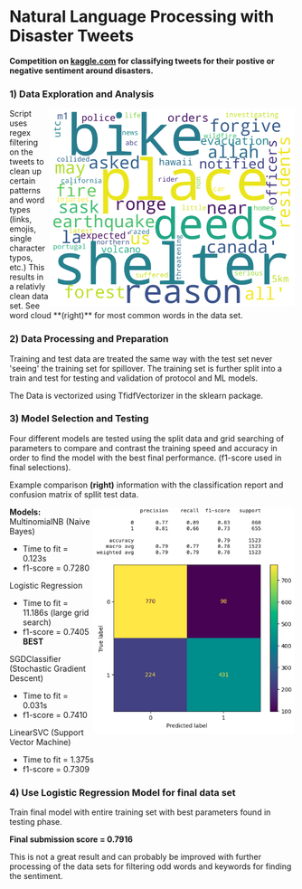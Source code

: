 # Natural Language Processing with Disaster Tweets
**Competition on [kaggle.com](https://www.kaggle.com/competitions/nlp-getting-started/overview) for classifying tweets for their postive or negative sentiment around disasters.**

### 1) Data Exploration and Analysis 
<img src="./Images/word-cloud-image.png" align="right" height="350" alt="word cloud">
Script uses regex filtering on the tweets to clean up certain patterns and word types (links, emojis, single character typos, etc.)
This results in a relativly clean data set. See word cloud **(right)** for most common words in the data set.


### 2) Data Processing and Preparation
Training and test data are treated the same way with the test set never 'seeing' the training set for spillover. The training set is further split into a train and test for testing and validation of protocol and ML models.

The Data is vectorized using TfidfVectorizer in the sklearn package.

### 3) Model Selection and Testing
Four different models are tested using the split data and grid searching of parameters to compare and contrast the training speed and accuracy in order to find the model with the best final performance. (f1-score used in final selections).

Example comparison **(right)** information with the classification report and confusion matrix of spllit test data.

<img src="./Images/confusionmatrix-mnb.png" align="right" height="400" alt="conf matrix">

**Models:**
MultinomialNB (Naive Bayes)
* Time to fit = 0.123s
* f1-score = 0.7280

Logistic Regression
* Time to fit = 11.186s (large grid search)
* f1-score = 0.7405 **BEST**

SGDClassifier (Stochastic Gradient Descent)
* Time to fit = 0.031s
* f1-score = 0.7410

LinearSVC (Support Vector Machine)
* Time to fit = 1.375s
* f1-score = 0.7309

### 4) Use Logistic Regression Model for final data set
Train final model with entire training set with best parameters found in testing phase.

**Final submission score = 0.7916**

This is not a great result and can probably be improved with further processing of the data sets for filtering odd words and keywords for finding the sentiment.
